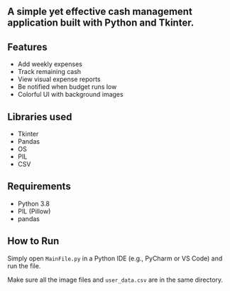 ## A simple yet effective cash management application built with Python and Tkinter.

## Features
- Add weekly expenses
- Track remaining cash
- View visual expense reports
- Be notified when budget runs low
- Colorful UI with background images

## Libraries used
- Tkinter
- Pandas
- OS
- PIL
- CSV

## Requirements
- Python 3.8
- PIL (Pillow)
- pandas

## How to Run
Simply open `MainFile.py` in a Python IDE (e.g., PyCharm or VS Code) and run the file.

Make sure all the image files and `user_data.csv` are in the same directory.
